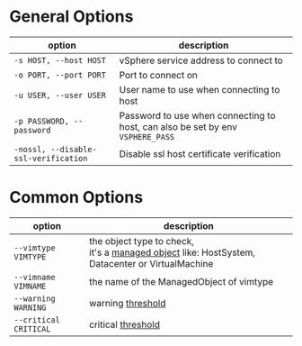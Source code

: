 # General Options

| option | description |
|---|---|
| `-s HOST, --host HOST`  | vSphere service address to connect to |
| `-o PORT, --port PORT`  | Port to connect on |
| `-u USER, --user USER`  | User name to use when connecting to host |
| `-p PASSWORD, --password` | Password to use when connecting to host, can also be set by env `VSPHERE_PASS` |
| `-nossl, --disable-ssl-verification` | Disable ssl host certificate verification |

# Common Options

| option | description |
|---|---|
| `--vimtype VIMTYPE` | the object type to check,<br/>it's a [managed object](https://vdc-repo.vmware.com/vmwb-repository/dcr-public/1ef6c336-7bef-477d-b9bb-caa1767d7e30/82521f49-9d9a-42b7-b19b-9e6cd9b30db1/vim.ManagedEntity.html) like: HostSystem, Datacenter or VirtualMachine |
| `--vimname VIMNAME` | the name of the ManagedObject of vimtype  |
| `--warning WARNING`     | warning [threshold](https://www.monitoring-plugins.org/doc/guidelines.html#THRESHOLDFORMAT) |
| `--critical CRITICAL`   | critical [threshold](https://www.monitoring-plugins.org/doc/guidelines.html#THRESHOLDFORMAT) |

